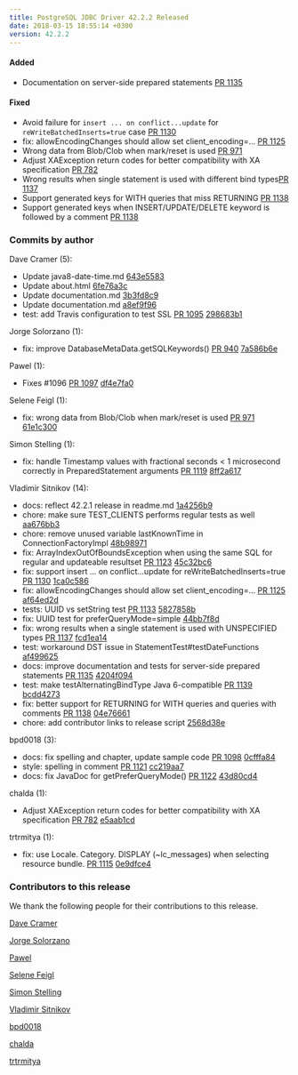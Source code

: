 ```yaml
---
title: PostgreSQL JDBC Driver 42.2.2 Released
date: 2018-03-15 18:55:14 +0300
version: 42.2.2
---
```


#### Added

* Documentation on server-side prepared statements [PR 1135](https://github.com/pgjdbc/pgjdbc/pull/1135)

#### Fixed

* Avoid failure for `insert ... on conflict...update` for `reWriteBatchedInserts=true` case [PR 1130](https://github.com/pgjdbc/pgjdbc/pull/1130)
* fix: allowEncodingChanges should allow set client_encoding=... [PR 1125](https://github.com/pgjdbc/pgjdbc/pull/1125)
* Wrong data from Blob/Clob when mark/reset is used [PR 971](https://github.com/pgjdbc/pgjdbc/pull/971)
* Adjust XAException return codes for better compatibility with XA specification [PR 782](https://github.com/pgjdbc/pgjdbc/pull/782)
* Wrong results when single statement is used with different bind types[PR 1137](https://github.com/pgjdbc/pgjdbc/pull/1137)
* Support generated keys for WITH queries that miss RETURNING [PR 1138](https://github.com/pgjdbc/pgjdbc/pull/1138)
* Support generated keys when INSERT/UPDATE/DELETE keyword is followed by a comment [PR 1138](https://github.com/pgjdbc/pgjdbc/pull/1138)

<!--more-->

### Commits by author

Dave Cramer (5):

* Update java8-date-time.md [643e5583](https://github.com/pgjdbc/pgjdbc/commit/643e5583fe34c28602af21eb766acbc56a7b26d7)
* Update about.html [6fe76a3c](https://github.com/pgjdbc/pgjdbc/commit/6fe76a3c9289c78b2a8875e101020747584c36a7)
* Update documentation.md [3b3fd8c9](https://github.com/pgjdbc/pgjdbc/commit/3b3fd8c90a4bdcde101f45ae255ca2fe30bac338)
* Update documentation.md [a8ef9f96](https://github.com/pgjdbc/pgjdbc/commit/a8ef9f96feb02246a3d7967ada2ffe146778f7ed)
* test: add Travis configuration to test SSL [PR 1095](https://github.com/pgjdbc/pgjdbc/pull/1095) [298683b1](https://github.com/pgjdbc/pgjdbc/commit/298683b1bd11a4b16cdba861c8ca93134cfb037b)

Jorge Solorzano (1):

* fix: improve DatabaseMetaData.getSQLKeywords() [PR 940](https://github.com/pgjdbc/pgjdbc/pull/940) [7a586b6e](https://github.com/pgjdbc/pgjdbc/commit/7a586b6e492e8911a928d50113a68569981fa731)

Pawel (1):

* Fixes #1096 [PR 1097](https://github.com/pgjdbc/pgjdbc/pull/1097) [df4e7fa0](https://github.com/pgjdbc/pgjdbc/commit/df4e7fa07c205e12f7fe5e3c80ab90ea63c1bc17)

Selene Feigl (1):

* fix: wrong data from Blob/Clob when mark/reset is used [PR 971](https://github.com/pgjdbc/pgjdbc/pull/971) [61e1c300](https://github.com/pgjdbc/pgjdbc/commit/61e1c300fb52237b05b7649d61603dd339fbdd9b)

Simon Stelling (1):

* fix: handle Timestamp values with fractional seconds < 1 microsecond correctly in PreparedStatement arguments [PR 1119](https://github.com/pgjdbc/pgjdbc/pull/1119) [8ff2a617](https://github.com/pgjdbc/pgjdbc/commit/8ff2a617c8a153eb364d8b762102b6b6b1cb53f8)

Vladimir Sitnikov (14):

* docs: reflect 42.2.1 release in readme.md [1a4256b9](https://github.com/pgjdbc/pgjdbc/commit/1a4256b973da36c0fc42f0268e58e1535073247b)
* chore: make sure TEST_CLIENTS performs regular tests as well [aa676bb3](https://github.com/pgjdbc/pgjdbc/commit/aa676bb39117dc47cbd51a236b232227e9128220)
* chore: remove unused variable lastKnownTime in ConnectionFactoryImpl [48b98971](https://github.com/pgjdbc/pgjdbc/commit/48b98971d085a7988b67a31cf5ff9fb52c5534e5)
* fix: ArrayIndexOutOfBoundsException when using the same SQL for regular and updateable resultset [PR 1123](https://github.com/pgjdbc/pgjdbc/pull/1123) [45c32bc6](https://github.com/pgjdbc/pgjdbc/commit/45c32bc6af2e140ff86dabd718344c74fc244394)
* fix: support insert ... on conflict...update for reWriteBatchedInserts=true [PR 1130](https://github.com/pgjdbc/pgjdbc/pull/1130) [1ca0c586](https://github.com/pgjdbc/pgjdbc/commit/1ca0c5864a8b6c575b32aee03e2e1e8848fee143)
* fix: allowEncodingChanges should allow set client_encoding=... [PR 1125](https://github.com/pgjdbc/pgjdbc/pull/1125) [af64ed2d](https://github.com/pgjdbc/pgjdbc/commit/af64ed2dac035c621b4aec4a0471730457725194)
* tests: UUID vs setString test [PR 1133](https://github.com/pgjdbc/pgjdbc/pull/1133) [5827858b](https://github.com/pgjdbc/pgjdbc/commit/5827858ba5b72b519feb86fc65301a7bffa10c4d)
* fix: UUID test for preferQueryMode=simple [44bb7f8d](https://github.com/pgjdbc/pgjdbc/commit/44bb7f8d66829705bf46a6cfcad8a179eb14e441)
* fix: wrong results when a single statement is used with UNSPECIFIED types [PR 1137](https://github.com/pgjdbc/pgjdbc/pull/1137) [fcd1ea14](https://github.com/pgjdbc/pgjdbc/commit/fcd1ea14545a113fe4a124e17132824e279f572e)
* test: workaround DST issue in StatementTest#testDateFunctions [af499625](https://github.com/pgjdbc/pgjdbc/commit/af499625fb99043fe0bf605ec4b23f3dd64c18d7)
* docs: improve documentation and tests for server-side prepared statements [PR 1135](https://github.com/pgjdbc/pgjdbc/pull/1135) [4204f094](https://github.com/pgjdbc/pgjdbc/commit/4204f09446edbc7caaecb4c8cd7c8f78abd9344e)
* test: make testAlternatingBindType Java 6-compatible [PR 1139](https://github.com/pgjdbc/pgjdbc/pull/1139) [bcdd4273](https://github.com/pgjdbc/pgjdbc/commit/bcdd4273bba7ae6b3348d47d4cdeb72e941d5acc)
* fix: better support for RETURNING for WITH queries and queries with comments [PR 1138](https://github.com/pgjdbc/pgjdbc/pull/1138) [04e76661](https://github.com/pgjdbc/pgjdbc/commit/04e76661586b54157a1220552c005569231388a9)
* chore: add contributor links to release script [2568d38e](https://github.com/pgjdbc/pgjdbc/commit/2568d38e5ff7c9b23f92011c7dc936c307f53008)

bpd0018 (3):

* docs: fix spelling and chapter, update sample code [PR 1098](https://github.com/pgjdbc/pgjdbc/pull/1098) [0cfffa84](https://github.com/pgjdbc/pgjdbc/commit/0cfffa841b9b8d2040fe6c576aa77edfd399bbc0)
* style: spelling in comment [PR 1121](https://github.com/pgjdbc/pgjdbc/pull/1121) [cc219aa7](https://github.com/pgjdbc/pgjdbc/commit/cc219aa79b37f03432db4fe61e06b5f27fcb7f83)
* docs: fix JavaDoc for getPreferQueryMode() [PR 1122](https://github.com/pgjdbc/pgjdbc/pull/1122) [43d80cd4](https://github.com/pgjdbc/pgjdbc/commit/43d80cd48a54ea91868d15bd2f3806b467519883)

chalda (1):

* Adjust XAException return codes for better compatibility with XA specification [PR 782](https://github.com/pgjdbc/pgjdbc/pull/782) [e5aab1cd](https://github.com/pgjdbc/pgjdbc/commit/e5aab1cd3e49051f46298d8f1fd9f66af1731299)

trtrmitya (1):

* fix: use Locale. Category. DISPLAY (~lc_messages) when selecting resource bundle. [PR 1115](https://github.com/pgjdbc/pgjdbc/pull/1115) [0e9dfce4](https://github.com/pgjdbc/pgjdbc/commit/0e9dfce42c80391d0eefa830600e0ac4c1baae50)

### Contributors to this release

We thank the following people for their contributions to this release.

[Dave Cramer](davec@postgresintl.com)

[Jorge Solorzano](https://github.com/jorsol)

[Pawel](https://github.com/veselov)

[Selene Feigl](https://github.com/sfeigl)

[Simon Stelling](https://github.com/stellingsimon)

[Vladimir Sitnikov](https://github.com/vlsi)

[bpd0018](https://github.com/bpd0018)

[chalda](https://github.com/ochaloup)

[trtrmitya](https://github.com/trtrmitya)
